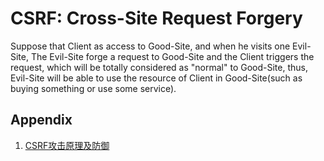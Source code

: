 # CSRF: Cross-Site Request Forgery

Suppose that Client as access to Good-Site, and when he visits one Evil-Site, The Evil-Site forge a request to Good-Site and the Client triggers the request, which will be totally considered as "normal" to Good-Site, thus, Evil-Site will be able to use the resource of Client in Good-Site(such as buying something or use some service).

## Appendix

1. [CSRF攻击原理及防御](https://www.cnblogs.com/shytong/p/5308667.html)